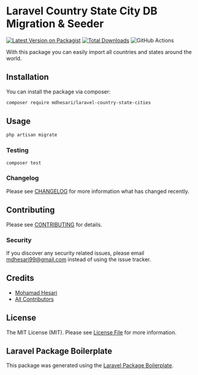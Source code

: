 # Laravel Country State City DB Migration & Seeder

[![Latest Version on Packagist](https://img.shields.io/packagist/v/mdhesari/laravel-country-state-cities.svg?style=flat-square)](https://packagist.org/packages/mdhesari/laravel-country-state-cities)
[![Total Downloads](https://img.shields.io/packagist/dt/mdhesari/laravel-country-state-cities.svg?style=flat-square)](https://packagist.org/packages/mdhesari/laravel-country-state-cities)
![GitHub Actions](https://github.com/mdhesari/laravel-country-state-cities/actions/workflows/main.yml/badge.svg)

With this package you can easily import all countries and states around the world.

## Installation

You can install the package via composer:

```bash
composer require mdhesari/laravel-country-state-cities
```

## Usage

```bash
php artisan migrate
```

### Testing

```bash
composer test
```

### Changelog

Please see [CHANGELOG](CHANGELOG.md) for more information what has changed recently.

## Contributing

Please see [CONTRIBUTING](CONTRIBUTING.md) for details.

### Security

If you discover any security related issues, please email mdhesari99@gmail.com instead of using the issue tracker.

## Credits

-   [Mohamad Hesari](https://github.com/mdhesari)
-   [All Contributors](../../contributors)

## License

The MIT License (MIT). Please see [License File](LICENSE.md) for more information.

## Laravel Package Boilerplate

This package was generated using the [Laravel Package Boilerplate](https://laravelpackageboilerplate.com).
